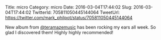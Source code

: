 Title: micro
Category: micro
Date: 2016-03-04T17:44:02
Slug: 2016-03-04T17:44:02
TwitterId: 705811050445144064
TweetUrl: https://twitter.com/mark_philpot/status/705811050445144064

New album from [@teramazemusic](https://twitter.com/teramazemusic) has been rocking my ears all week. So glad I discovered them! Highly highly recommended!